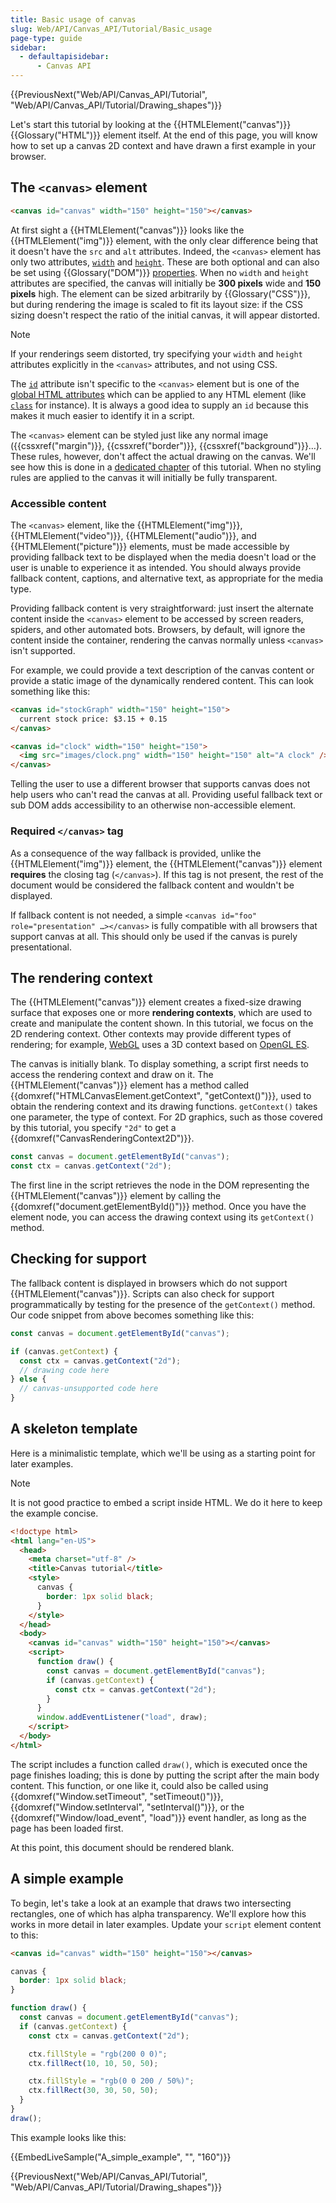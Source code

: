 ```yaml
---
title: Basic usage of canvas
slug: Web/API/Canvas_API/Tutorial/Basic_usage
page-type: guide
sidebar:
  - defaultapisidebar:
      - Canvas API
---
```


{{PreviousNext("Web/API/Canvas_API/Tutorial", "Web/API/Canvas_API/Tutorial/Drawing_shapes")}}

Let's start this tutorial by looking at the {{HTMLElement("canvas")}} {{Glossary("HTML")}} element itself. At the end of this page, you will know how to set up a canvas 2D context and have drawn a first example in your browser.

## The `<canvas>` element

```html
<canvas id="canvas" width="150" height="150"></canvas>
```

At first sight a {{HTMLElement("canvas")}} looks like the {{HTMLElement("img")}} element, with the only clear difference being that it doesn't have the `src` and `alt` attributes. Indeed, the `<canvas>` element has only two attributes, [`width`](/en-US/docs/Web/HTML/Reference/Elements/canvas#width) and [`height`](/en-US/docs/Web/HTML/Reference/Elements/canvas#height). These are both optional and can also be set using {{Glossary("DOM")}} [properties](/en-US/docs/Web/API/HTMLCanvasElement). When no `width` and `height` attributes are specified, the canvas will initially be **300 pixels** wide and **150 pixels** high. The element can be sized arbitrarily by {{Glossary("CSS")}}, but during rendering the image is scaled to fit its layout size: if the CSS sizing doesn't respect the ratio of the initial canvas, it will appear distorted.

> [!NOTE]
> If your renderings seem distorted, try specifying your `width` and `height` attributes explicitly in the `<canvas>` attributes, and not using CSS.

The [`id`](/en-US/docs/Web/HTML/Reference/Global_attributes/id) attribute isn't specific to the `<canvas>` element but is one of the [global HTML attributes](/en-US/docs/Web/HTML/Reference/Global_attributes) which can be applied to any HTML element (like [`class`](/en-US/docs/Web/HTML/Reference/Global_attributes/class) for instance). It is always a good idea to supply an `id` because this makes it much easier to identify it in a script.

The `<canvas>` element can be styled just like any normal image ({{cssxref("margin")}}, {{cssxref("border")}}, {{cssxref("background")}}…). These rules, however, don't affect the actual drawing on the canvas. We'll see how this is done in a [dedicated chapter](/en-US/docs/Web/API/Canvas_API/Tutorial/Applying_styles_and_colors) of this tutorial. When no styling rules are applied to the canvas it will initially be fully transparent.

### Accessible content

The `<canvas>` element, like the {{HTMLElement("img")}}, {{HTMLElement("video")}}, {{HTMLElement("audio")}}, and {{HTMLElement("picture")}} elements, must be made accessible by providing fallback text to be displayed when the media doesn't load or the user is unable to experience it as intended. You should always provide fallback content, captions, and alternative text, as appropriate for the media type.

Providing fallback content is very straightforward: just insert the alternate content inside the `<canvas>` element to be accessed by screen readers, spiders, and other automated bots. Browsers, by default, will ignore the content inside the container, rendering the canvas normally unless `<canvas>` isn't supported.

For example, we could provide a text description of the canvas content or provide a static image of the dynamically rendered content. This can look something like this:

```html
<canvas id="stockGraph" width="150" height="150">
  current stock price: $3.15 + 0.15
</canvas>

<canvas id="clock" width="150" height="150">
  <img src="images/clock.png" width="150" height="150" alt="A clock" />
</canvas>
```

Telling the user to use a different browser that supports canvas does not help users who can't read the canvas at all. Providing useful fallback text or sub DOM adds accessibility to an otherwise non-accessible element.

### Required `</canvas>` tag

As a consequence of the way fallback is provided, unlike the {{HTMLElement("img")}} element, the {{HTMLElement("canvas")}} element **requires** the closing tag (`</canvas>`). If this tag is not present, the rest of the document would be considered the fallback content and wouldn't be displayed.

If fallback content is not needed, a simple `<canvas id="foo" role="presentation" …></canvas>` is fully compatible with all browsers that support canvas at all. This should only be used if the canvas is purely presentational.

## The rendering context

The {{HTMLElement("canvas")}} element creates a fixed-size drawing surface that exposes one or more **rendering contexts**, which are used to create and manipulate the content shown. In this tutorial, we focus on the 2D rendering context. Other contexts may provide different types of rendering; for example, [WebGL](/en-US/docs/Web/API/WebGL_API) uses a 3D context based on [OpenGL ES](https://www.khronos.org/opengles/).

The canvas is initially blank. To display something, a script first needs to access the rendering context and draw on it. The {{HTMLElement("canvas")}} element has a method called {{domxref("HTMLCanvasElement.getContext", "getContext()")}}, used to obtain the rendering context and its drawing functions. `getContext()` takes one parameter, the type of context. For 2D graphics, such as those covered by this tutorial, you specify `"2d"` to get a {{domxref("CanvasRenderingContext2D")}}.

```js
const canvas = document.getElementById("canvas");
const ctx = canvas.getContext("2d");
```

The first line in the script retrieves the node in the DOM representing the {{HTMLElement("canvas")}} element by calling the {{domxref("document.getElementById()")}} method. Once you have the element node, you can access the drawing context using its `getContext()` method.

## Checking for support

The fallback content is displayed in browsers which do not support {{HTMLElement("canvas")}}. Scripts can also check for support programmatically by testing for the presence of the `getContext()` method. Our code snippet from above becomes something like this:

```js
const canvas = document.getElementById("canvas");

if (canvas.getContext) {
  const ctx = canvas.getContext("2d");
  // drawing code here
} else {
  // canvas-unsupported code here
}
```

## A skeleton template

Here is a minimalistic template, which we'll be using as a starting point for later examples.

> [!NOTE]
> It is not good practice to embed a script inside HTML. We do it here to keep the example concise.

```html
<!doctype html>
<html lang="en-US">
  <head>
    <meta charset="utf-8" />
    <title>Canvas tutorial</title>
    <style>
      canvas {
        border: 1px solid black;
      }
    </style>
  </head>
  <body>
    <canvas id="canvas" width="150" height="150"></canvas>
    <script>
      function draw() {
        const canvas = document.getElementById("canvas");
        if (canvas.getContext) {
          const ctx = canvas.getContext("2d");
        }
      }
      window.addEventListener("load", draw);
    </script>
  </body>
</html>
```

The script includes a function called `draw()`, which is executed once the page finishes loading; this is done by putting the script after the main body content. This function, or one like it, could also be called using {{domxref("Window.setTimeout", "setTimeout()")}}, {{domxref("Window.setInterval", "setInterval()")}}, or the {{domxref("Window/load_event", "load")}} event handler, as long as the page has been loaded first.

At this point, this document should be rendered blank.

## A simple example

To begin, let's take a look at an example that draws two intersecting rectangles, one of which has alpha transparency. We'll explore how this works in more detail in later examples. Update your `script` element content to this:

```html hidden
<canvas id="canvas" width="150" height="150"></canvas>
```

```css hidden
canvas {
  border: 1px solid black;
}
```

```js
function draw() {
  const canvas = document.getElementById("canvas");
  if (canvas.getContext) {
    const ctx = canvas.getContext("2d");

    ctx.fillStyle = "rgb(200 0 0)";
    ctx.fillRect(10, 10, 50, 50);

    ctx.fillStyle = "rgb(0 0 200 / 50%)";
    ctx.fillRect(30, 30, 50, 50);
  }
}
draw();
```

This example looks like this:

{{EmbedLiveSample("A_simple_example", "", "160")}}

{{PreviousNext("Web/API/Canvas_API/Tutorial", "Web/API/Canvas_API/Tutorial/Drawing_shapes")}}
